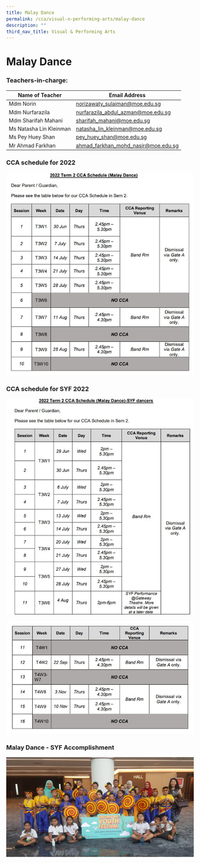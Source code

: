```yaml
---
title: Malay Dance
permalink: /cca/visual-n-performing-arts/malay-dance
description: ""
third_nav_title: Visual & Performing Arts
---
```


# **Malay Dance**

### Teachers-in-charge:

| Name of Teacher 	| Email Address 	|
|---	|---	|
| Mdm Norin 	| [norizawaty_sulaiman@moe.edu.sg](mailto:norizawaty_sulaiman@moe.edu.sg) 	|
| Mdm Nurfarazila 	| [nurfarazila_abdul_azman@moe.edu.sg](mailto:nurfarazila_abdul_azman@moe.edu.sg) 	|
| Mdm Sharifah Mahani 	| [sharifah_mahani@moe.edu.sg](mailto:sharifah_mahani@moe.edu.sg) 	|
| Ms Natasha Lin Kleinman 	| [natasha_lin_kleinman@moe.edu.sg](mailto:natasha_lin_kleinman@moe.edu.sg) 	|
| Ms Pey Huey Shan 	| [pey_huey_shan@moe.edu.sg](mailto:pey_huey_shan@moe.edu.sg) 	|
| Mr Ahmad Farkhan 	| [ahmad_farkhan_mohd_nasir@moe.edu.sg](mailto:ahmad_farkhan_mohd_nasir@moe.edu.sg) 	|


### CCA schedule for 2022

![](/images/MDsem2a.jpg)

### CCA schedule for SYF 2022

![](/images/MDsyfsem2.jpg)

![](/images/MDsem2b.jpg)

### Malay Dance - SYF Accomplishment

![](/images/MalayDance1.jpeg)